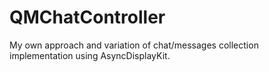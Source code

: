 # QMChatController
My own approach and variation of chat/messages collection implementation using AsyncDisplayKit.

